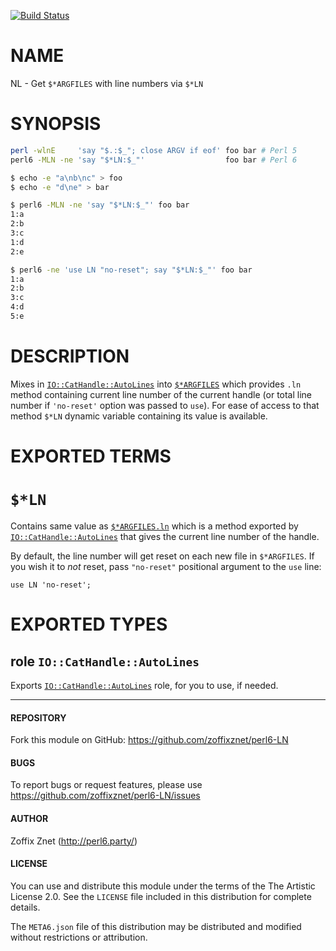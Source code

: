 [![Build Status](https://travis-ci.org/zoffixznet/perl6-NL.svg)](https://travis-ci.org/zoffixznet/perl6-NL)

# NAME

NL - Get `$*ARGFILES` with line numbers via `$*LN`


# SYNOPSIS

```bash
perl -wlnE     'say "$.:$_"; close ARGV if eof' foo bar # Perl 5
perl6 -MLN -ne 'say "$*LN:$_"'                  foo bar # Perl 6
```

```bash
$ echo -e "a\nb\nc" > foo
$ echo -e "d\ne" > bar

$ perl6 -MLN -ne 'say "$*LN:$_"' foo bar
1:a
2:b
3:c
1:d
2:e

$ perl6 -ne 'use LN "no-reset"; say "$*LN:$_"' foo bar
1:a
2:b
3:c
4:d
5:e
```

# DESCRIPTION

Mixes in
[`IO::CatHandle::AutoLines`](https://github.com/zoffixznet/perl6-IO-CatHandle-AutoLines) into
[`$*ARGFILES`](https://docs.perl6.org/language/variables#index-entry-%24%2AARGFILES)
which provides `.ln` method containing current line number of the current handle
(or total line number if `'no-reset'` option was passed to `use`). For ease
of access to that method `$*LN` dynamic variable containing its value is
available.

# EXPORTED TERMS

# `$*LN`

Contains same value as [`$*ARGFILES.ln`](https://github.com/zoffixznet/perl6-IO-CatHandle-AutoLines#synopsis)
which is a method exported by
[`IO::CatHandle::AutoLines`](https://github.com/zoffixznet/perl6-IO-CatHandle-AutoLines)
that gives the current line number of the handle.

By default, the line number will get reset on each new file in `$*ARGFILES`.
If you wish it to *not* reset, pass `"no-reset"` positional argument to the
`use` line:

```perl6
use LN 'no-reset';
```

# EXPORTED TYPES

## role `IO::CatHandle::AutoLines`

Exports [`IO::CatHandle::AutoLines`](https://github.com/zoffixznet/perl6-IO-CatHandle-AutoLines) role, for you to use, if needed.

----

#### REPOSITORY

Fork this module on GitHub:
https://github.com/zoffixznet/perl6-LN

#### BUGS

To report bugs or request features, please use
https://github.com/zoffixznet/perl6-LN/issues

#### AUTHOR

Zoffix Znet (http://perl6.party/)

#### LICENSE

You can use and distribute this module under the terms of the
The Artistic License 2.0. See the `LICENSE` file included in this
distribution for complete details.

The `META6.json` file of this distribution may be distributed and modified
without restrictions or attribution.
